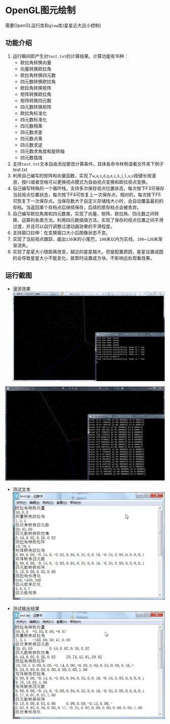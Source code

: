 # OpenGL图元绘制

需要OpenGL运行库和`glew`库(星星近大远小控制)

## 功能介绍
1. 运行瞬间即产生对`test.txt`的计算结果。计算功能有16种：
	* 欧拉角转换向量
	* 向量转换欧拉角
	* 欧拉角转换四元数
	* 四元数转换欧拉角
	* 欧拉角转换矩阵
	* 矩阵转换欧拉角
	* 矩阵转换四元数
	* 四元数转换矩阵
	* 欧拉角标准化
	* 四元数标准化
	* 四元数相乘
	* 四元数求差
	* 四元数点乘
	* 四元数求逆
	* 四元数求角度和旋转轴
	* 四元数插值
2. 支持`test.txt`文本自由添加更改计算条件。具体各命令样例请看文件夹下例子test.txt
3. 利用自己编写的矩阵和向量函数，实现了`w`,`a`,`s`,`d`,`q`,`e`,`i`,`k`,`j`,`l`,`u`,`o`按键长按漫游，按`F2`或者空格可以更换视点模式为自由视点变换和欧拉视点变换。
4. 自己编写特殊的一个循环栈，支持多次保存视点位置状态，每次按下F3可保存当前视点位置状态，每次按下F4可恢复上一次保存点，相对的，每次按下F5可恢复下一次保存点。当保存数大于自定义存储栈大小时，会自动覆盖最初的存档。当返回某个存档点后继续保存，后续的原存档点会被舍弃。
5. 自己编写欧拉角类和四元数类，实现了向量、矩阵、欧拉角、四元数之间转换、运算的各类方法。利用四元数插值方法，实现了保存的视点位置之间平滑过渡，并且可以自行调整过渡动画效果的平滑程度。
6. 支持窗口拉伸：在变换窗口大小后图像状态不变。
7. 实现了当前视点跟踪，画出`120`米的小尾巴，`100`米以内为实线，`100`~`120`米渐渐消失。
8. 实现了星星大小随距离改变，越近的星星越大。但是配置原因，星星设置成圆的会导致星星大小不能变化，故暂时设置成方块，不影响远处观看效果。

## 运行截图
* 漫游效果
![](https://github.com/xuchenhao001/BIT-homework/blob/master/Computer%20graphics%20and%20visual%20computing/4/1.jpg)

![](https://github.com/xuchenhao001/BIT-homework/blob/master/Computer%20graphics%20and%20visual%20computing/4/2.jpg)

* 测试文本
![](https://github.com/xuchenhao001/BIT-homework/blob/master/Computer%20graphics%20and%20visual%20computing/4/3.jpg)

* 测试输出结果
![](https://github.com/xuchenhao001/BIT-homework/blob/master/Computer%20graphics%20and%20visual%20computing/4/4.jpg)

